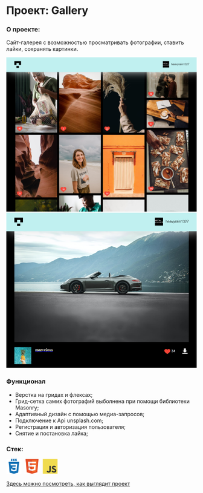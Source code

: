 # Проект: Gallery

### О проекте:

Сайт-галерея с возможностью просматривать фотографии, ставить лайки, сохранять картинки.

<div id="header" align="left">
  <img src="img\git\2022-08-05_00-51-32.png" width="600"/>
</div>
<div id="header" align="left">
  <img src="img\git\2022-08-05_00-52-31.png" width="600"/>
</div>

### Функционал

- Верстка на гридах и флексах;
- Грид-сетка самих фотографий выболнена при помощи библиотеки Masonry;
- Адаптивный дизайн с помощью медиа-запросов;
- Подключение к Api unsplash.com;
- Регистрация и авторизация пользователя;
- Снятие и постановка лайка;

### Стек:

<img src="https://github.com/devicons/devicon/blob/master/icons/css3/css3-plain-wordmark.svg"  title="CSS3" alt="CSS" width="40" height="40"/>&nbsp;
<img src="https://github.com/devicons/devicon/blob/master/icons/html5/html5-original.svg" title="HTML5" alt="HTML" width="40" height="40"/>&nbsp;
<img src="https://github.com/devicons/devicon/blob/master/icons/javascript/javascript-original.svg" title="JavaScript" alt="JavaScript" width="40" height="40"/>&nbsp;

[Здесь можно посмотреть, как выглядит проект](https://elenasharnina.github.io/gallery/)
